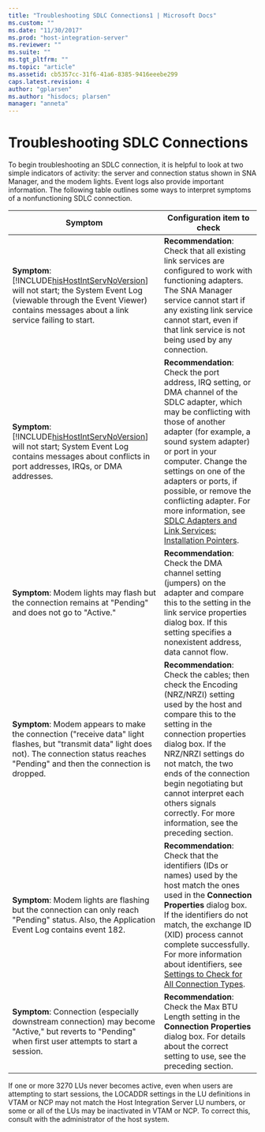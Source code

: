 ```yaml
---
title: "Troubleshooting SDLC Connections1 | Microsoft Docs"
ms.custom: ""
ms.date: "11/30/2017"
ms.prod: "host-integration-server"
ms.reviewer: ""
ms.suite: ""
ms.tgt_pltfrm: ""
ms.topic: "article"
ms.assetid: cb5357cc-31f6-41a6-8385-9416eeebe299
caps.latest.revision: 4
author: "gplarsen"
ms.author: "hisdocs; plarsen"
manager: "anneta"
---
```

# Troubleshooting SDLC Connections
To begin troubleshooting an SDLC connection, it is helpful to look at two simple indicators of activity: the server and connection status shown in SNA Manager, and the modem lights. Event logs also provide important information. The following table outlines some ways to interpret symptoms of a nonfunctioning SDLC connection.  


|                                                                                                            Symptom                                                                                                            |                                                                                                                                                                                                                           Configuration item to check                                                                                                                                                                                                                           |
|-------------------------------------------------------------------------------------------------------------------------------------------------------------------------------------------------------------------------------|---------------------------------------------------------------------------------------------------------------------------------------------------------------------------------------------------------------------------------------------------------------------------------------------------------------------------------------------------------------------------------------------------------------------------------------------------------------------------------|
| **Symptom**: [!INCLUDE[hisHostIntServNoVersion](../includes/hishostintservnoversion-md.md)] will not start; the System Event Log (viewable through the Event Viewer) contains messages about a link service failing to start. |                                                                                                           **Recommendation**: Check that all existing link services are configured to work with functioning adapters. The SNA Manager service cannot start if any existing link service cannot start, even if that link service is not being used by any connection.                                                                                                            |
|           **Symptom**: [!INCLUDE[hisHostIntServNoVersion](../includes/hishostintservnoversion-md.md)] will not start; System Event Log contains messages about conflicts in port addresses, IRQs, or DMA addresses.           | **Recommendation**: Check the port address, IRQ setting, or DMA channel of the SDLC adapter, which may be conflicting with those of another adapter (for example, a sound system adapter) or port in your computer. Change the settings on one of the adapters or ports, if possible, or remove the conflicting adapter. For more information, see [SDLC Adapters and Link Services: Installation Pointers](../core/sdlc-adapters-and-link-services-installation-pointers2.md). |
|                                                           **Symptom**: Modem lights may flash but the connection remains at "Pending" and does not go to "Active."                                                            |                                                                                                                            **Recommendation**: Check the DMA channel setting (jumpers) on the adapter and compare this to the setting in the link service properties dialog box. If this setting specifies a nonexistent address, data cannot flow.                                                                                                                             |
|               **Symptom**: Modem appears to make the connection ("receive data" light flashes, but "transmit data" light does not). The connection status reaches "Pending" and then the connection is dropped.               |                                                     **Recommendation**: Check the cables; then check the Encoding (NRZ/NRZI) setting used by the host and compare this to the setting in the connection properties dialog box. If the NRZ/NRZI settings do not match, the two ends of the connection begin negotiating but cannot interpret each others signals correctly. For more information, see the preceding section.                                                     |
|                                        **Symptom**: Modem lights are flashing but the connection can only reach "Pending" status. Also, the Application Event Log contains event 182.                                         |                                         **Recommendation**: Check that the identifiers (IDs or names) used by the host match the ones used in the **Connection Properties** dialog box. If the identifiers do not match, the exchange ID (XID) process cannot complete successfully. For more information about identifiers, see [Settings to Check for All Connection Types](../core/settings-to-check-for-all-connection-types2.md).                                          |
|                                     **Symptom**: Connection (especially downstream connection) may become "Active," but reverts to "Pending" when first user attempts to start a session.                                     |                                                                                                                                                   **Recommendation**: Check the Max BTU Length setting in the **Connection Properties** dialog box. For details about the correct setting to use, see the preceding section.                                                                                                                                                    |

 If one or more 3270 LUs never becomes active, even when users are attempting to start sessions, the LOCADDR settings in the LU definitions in VTAM or NCP may not match the Host Integration Server LU numbers, or some or all of the LUs may be inactivated in VTAM or NCP. To correct this, consult with the administrator of the host system.